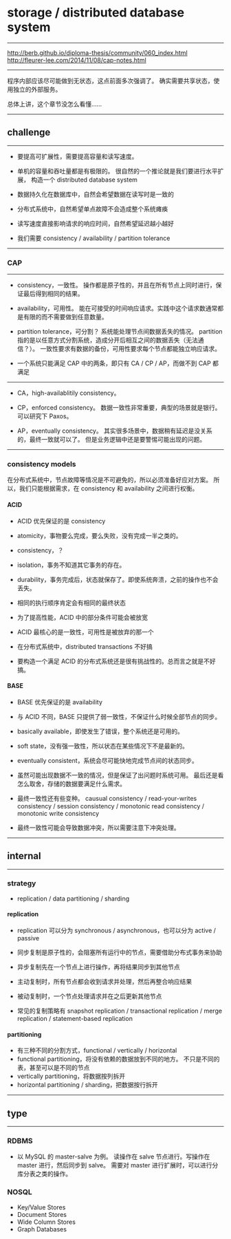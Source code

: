 # storage / distributed database system

---

http://berb.github.io/diploma-thesis/community/060_index.html
http://fleurer-lee.com/2014/11/08/cap-notes.html

---

程序内部应该尽可能做到无状态，这点前面多次强调了。
确实需要共享状态，使用独立的外部服务。

总体上讲，这个章节没怎么看懂……

---

## challenge

---

+ 要提高可扩展性，需要提高容量和读写速度。

+ 单机的容量和吞吐量都是有极限的。
    很自然的一个推论就是我们要进行水平扩展，
    构造一个 distributed database system

+ 数据持久化在数据库中，自然会希望数据在读写时是一致的
+ 分布式系统中，自然希望单点故障不会造成整个系统瘫痪
+ 读写速度直接影响请求的响应时间，自然希望延迟越小越好
+ 我们需要 consistency / availability / partition tolerance

---

### CAP

---

+ consistency，一致性。
    操作都是原子性的，并且在所有节点上同时进行，保证最后得到相同的结果。
+ availability，可用性。
    能在可接受的时间响应请求。实践中这个请求数通常都是有限的而不需要做到任意数量。
+ partition tolerance，可分割？
    系统能处理节点间数据丢失的情况。
    partition 指的是以任意方式分割系统，造成分开后相互之间的数据丢失（无法通信？）。
    一致性要求有数据的备份，可用性要求每个节点都能独立响应请求。

+ 一个系统只能满足 CAP 中的两条，即只有 CA / CP / AP，而做不到 CAP 都满足

---

+ CA，high-availablitily consistency。
    

+ CP，enforced consistency。
    数据一致性非常重要，典型的场景就是银行。可以研究下 Paxos。

+ AP，eventually consistency。
    其实很多场景中，数据稍有延迟是没关系的，最终一致就可以了。
    但是业务逻辑中还是要警惕可能出现的问题。

---

### consistency models

在分布式系统中，节点故障等情况是不可避免的，所以必须准备好应对方案。
所以，我们只能根据需求，在 consistency 和 availability 之间进行权衡。

#### ACID

+ ACID 优先保证的是 consistency

+ atomicity，事物要么完成，要么失败，没有完成一半之类的。
+ consistency，？
+ isolation，事务不知道其它事务的存在。
+ durability，事务完成后，状态就保存了。即使系统奔溃，之前的操作也不会丢失。

+ 相同的执行顺序肯定会有相同的最终状态
+ 为了提高性能，ACID 中的部分条件可能会被放宽
+ ACID 最核心的是一致性，可用性是被放弃的那一个
+ 在分布式系统中，distributed transactions 不好搞
+ 要构造一个满足 ACID 的分布式系统还是很有挑战性的。总而言之就是不好搞。

#### BASE

+ BASE 优先保证的是 availability
+ 与 ACID 不同，BASE 只提供了弱一致性，不保证什么时候全部节点的同步。

+ basically available，即使发生了错误，整个系统还是可用的。
+ soft state，没有强一致性，所以状态在某些情况下不是最新的。
+ eventually consistent，系统会尽可能快地完成节点间的状态同步。

+ 虽然可能出现数据不一致的情况，但是保证了出问题时系统可用。
    最后还是看怎么取舍，存储的数据要满足什么需求。
+ 最终一致性还有些变种。
    causual consistency /
    read-your-writes consistency /
    session consistency /
    monotonic read consistency /
    monotonic write consistency
+ 最终一致性可能会导致数据冲突，所以需要注意下冲突处理。

---

## internal

---

### strategy

+ replication / data partitioning / sharding

#### replication

+ replication 可以分为 synchronous / asynchronous，也可以分为 active / passive
+ 同步复制是原子性的，会阻塞所有运行中的节点，需要借助分布式事务来协助
+ 异步复制先在一个节点上进行操作，再将结果同步到其他节点
+ 主动复制时，所有节点都会收到请求并处理，然后再整合响应结果
+ 被动复制时，一个节点处理请求并在之后更新其他节点

+ 常见的复制策略有 snapshot replication / transactional replication / merge replication / statement-based replication

#### partitioning

+ 有三种不同的分割方式，functional / vertically / horizontal
+ functional partitioning，将没有依赖的数据放到不同的地方。
    不只是不同的表，甚至可以是不同的节点
+ vertically partitioning，将数据按列拆开
+ horizontal partitioning / sharding，把数据按行拆开

---

## type

---

### RDBMS

+ 以 MySQL 的 master-salve 为例。
    读操作在 salve 节点进行。写操作在 master 进行，然后同步到 salve。
    需要对 master 进行扩展时，可以进行分库分表之类的操作。

### NOSQL

+ Key/Value Stores
+ Document Stores
+ Wide Column Stores
+ Graph Databases
